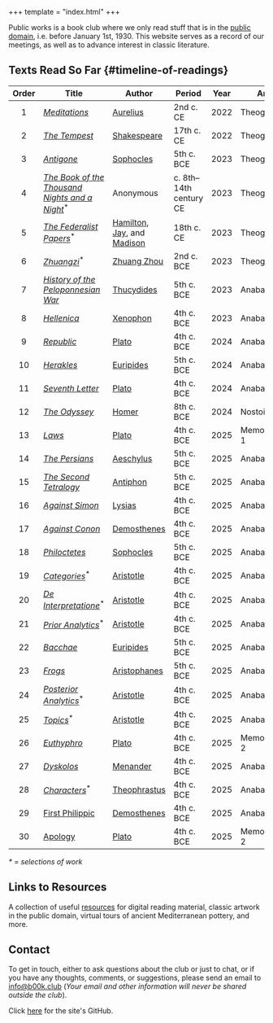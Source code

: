 +++
template = "index.html"
+++

<!-- Note no '#' level title, because that title is style independently -->

Public works is a book club where we only read stuff that is in the [public domain](https://en.wikipedia.org/wiki/Public_domain_in_the_United_States), i.e. before January 1st, 1930. This website serves as a record of our meetings, as well as to advance interest in classic literature.

<!-- Note the `{#timeline-of-readings}` is used to style the table -->

## Texts Read So Far {#timeline-of-readings}

| Order | Title                                                                                                                                   | Author                                                                                                                                                                  | Period                 | Year | Arc           | Note                                                                             |
| :---: | --------------------------------------------------------------------------------------------------------------------------------------- | ----------------------------------------------------------------------------------------------------------------------------------------------------------------------- | ---------------------- | ---- | ------------- | -------------------------------------------------------------------------------- |
|   1   | [_Meditations_](https://en.wikipedia.org/wiki/Meditations)                                                                              | [Aurelius](https://en.wikipedia.org/wiki/Marcus_Aurelius)                                                                                                               | 2nd c. CE              | 2022 | Theogony 1    |
|   2   | [_The Tempest_](https://en.wikipedia.org/wiki/The_Tempest)                                                                              | [Shakespeare](https://en.wikipedia.org/wiki/William_Shakespeare)                                                                                                        | 17th c. CE             | 2022 | Theogony 1    |
|   3   | [_Antigone_](<https://en.wikipedia.org/wiki/Antigone_(Sophocles_play)>)                                                                 | [Sophocles](https://en.wikipedia.org/wiki/Sophocles)                                                                                                                    | 5th c. BCE             | 2023 | Theogony 1    |
|   4   | [_The Book of the Thousand Nights and a Night_](https://en.wikipedia.org/wiki/The_Book_of_the_Thousand_Nights_and_a_Night)<sup>\*</sup> | Anonymous                                                                                                                                                               | c. 8th–14th century CE | 2023 | Theogony 2    | trans. [Burton](https://en.wikipedia.org/wiki/Richard_Francis_Burton) 19th c. CE |
|   5   | [_The Federalist Papers_](https://en.wikipedia.org/wiki/The_Federalist_Papers)<sup>\*</sup>                                             | [Hamilton](https://en.wikipedia.org/wiki/Alexander_Hamilton), [Jay](https://en.wikipedia.org/wiki/John_Jay), and [Madison](https://en.wikipedia.org/wiki/James_Madison) | 18th c. CE             | 2023 | Theogony 2    |
|   6   | [_Zhuangzi_](<https://en.wikipedia.org/wiki/Zhuangzi_(book)>)<sup>\*</sup>                                                              | [Zhuang Zhou](https://en.wikipedia.org/wiki/Zhuang_Zhou)                                                                                                                | 2nd c. BCE             | 2023 | Theogony 2    |
|   7   | [_History of the Peloponnesian War_](https://en.wikipedia.org/wiki/History_of_the_Peloponnesian_War)                                    | [Thucydides](https://en.wikipedia.org/wiki/Thucydides)                                                                                                                  | 5th c. BCE             | 2023 | Anabasis 1    |
|   8   | [_Hellenica_](https://en.wikipedia.org/wiki/Hellenica)                                                                                  | [Xenophon](https://en.wikipedia.org/wiki/Xenophon)                                                                                                                      | 4th c. BCE             | 2023 | Anabasis 1    |
|   9   | [_Republic_](<https://en.wikipedia.org/wiki/Republic_(Plato)>)                                                                          | [Plato](https://en.wikipedia.org/wiki/Plato)                                                                                                                            | 4th c. BCE             | 2024 | Anabasis 2    |
|  10   | [_Herakles_](<https://en.wikipedia.org/wiki/Herakles_(Euripides)>)                                                                      | [Euripides](https://en.wikipedia.org/wiki/Euripides)                                                                                                                    | 5th c. BCE             | 2024 | Anabasis 2    |
|  11   | [_Seventh Letter_](https://en.wikipedia.org/wiki/Seventh_Letter)                                                                        | [Plato](https://en.wikipedia.org/wiki/Plato)                                                                                                                            | 4th c. BCE             | 2024 | Anabasis 2    |
|  12   | [_The Odyssey_](https://en.wikipedia.org/wiki/Odyssey)                                                                                  | [Homer](https://en.wikipedia.org/wiki/Homer)                                                                                                                            | 8th c. BCE             | 2024 | Nostoi 1      |
|  13   | [_Laws_](<https://en.wikipedia.org/wiki/Laws_(dialogue)>)                                                                               | [Plato](https://en.wikipedia.org/wiki/Plato)                                                                                                                            | 4th c. BCE             | 2025 | Memorabilia 1 |
|  14   | [_The Persians_](https://en.wikipedia.org/wiki/The_Persians)                                                                            | [Aeschylus](https://en.wikipedia.org/wiki/Aeschylus)                                                                                                                    | 5th c. BCE             | 2025 | Anabasis 3    |
|  15   | [_The Second Tetralogy_](<https://en.wikipedia.org/wiki/Antiphon_(orator)#List_of_extant_speeches>)                                     | [Antiphon](<https://en.wikipedia.org/wiki/Antiphon_(orator)>)                                                                                                           | 5th c. BCE             | 2025 | Anabasis 3    | Antiphon 3                                                                       |
|  16   | [_Against Simon_](https://en.wikipedia.org/wiki/Against_Simon)                                                                          | [Lysias](https://en.wikipedia.org/wiki/Lysias)                                                                                                                          | 4th c. BCE             | 2025 | Anabasis 3    | Lysias 3                                                                         |
|  17   | [_Against Conon_](https://en.wikipedia.org/wiki/Demosthenes#Works_and_transmission)                                                     | [Demosthenes](https://en.wikipedia.org/wiki/Demosthenes)                                                                                                                | 4th c. BCE             | 2025 | Anabasis 3    | Demosthenes 54                                                                   |
|  18   | [_Philoctetes_](https://en.wikipedia.org/wiki/Philoctetes)                                                                              | [Sophocles](https://en.wikipedia.org/wiki/Sophocles)                                                                                                                    | 5th c. BCE             | 2025 | Anabasis 3    |
|  19   | [_Categories_](<https://en.wikipedia.org/wiki/Categories_(Aristotle)>)<sup>\*</sup>                                                     | [Aristotle](https://en.wikipedia.org/wiki/Aristotle)                                                                                                                    | 4th c. BCE             | 2025 | Anabasis 3    |
|  20   | [_De Interpretatione_](https://en.wikipedia.org/wiki/On_Interpretation)<sup>\*</sup>                                                    | [Aristotle](https://en.wikipedia.org/wiki/Aristotle)                                                                                                                    | 4th c. BCE             | 2025 | Anabasis 3    |
|  21   | [_Prior Analytics_](https://en.wikipedia.org/wiki/Prior_Analytics)<sup>\*</sup>                                                         | [Aristotle](https://en.wikipedia.org/wiki/Aristotle)                                                                                                                    | 4th c. BCE             | 2025 | Anabasis 3    |
|  22   | [_Bacchae_](https://en.wikipedia.org/wiki/The_Bacchae)                                                                                  | [Euripides](https://en.wikipedia.org/wiki/Euripides)                                                                                                                    | 5th c. BCE             | 2025 | Anabasis 3    |
|  23   | [_Frogs_](https://en.wikipedia.org/wiki/The_Frogs)                                                                                      | [Aristophanes](https://en.wikipedia.org/wiki/Aristophanes)                                                                                                              | 5th c. BCE             | 2025 | Anabasis 3    |
|  24   | [_Posterior Analytics_](https://en.wikipedia.org/wiki/Posterior_Analytics)<sup>\*</sup>                                                 | [Aristotle](https://en.wikipedia.org/wiki/Aristotle)                                                                                                                    | 4th c. BCE             | 2025 | Anabasis 3    |
|  25   | [_Topics_](<https://en.wikipedia.org/wiki/Topics_(Aristotle)>)<sup>\*</sup>                                                             | [Aristotle](https://en.wikipedia.org/wiki/Aristotle)                                                                                                                    | 4th c. BCE             | 2025 | Anabasis 3    |
|  26   | [_Euthyphro_](https://en.wikipedia.org/wiki/Euthyphro)                                                                                  | [Plato](https://en.wikipedia.org/wiki/Plato)                                                                                                                            | 4th c. BCE             | 2025 | Memorabilia 2 |
|  27   | [_Dyskolos_](https://en.wikipedia.org/wiki/Dyskolos)                                                                                    | [Menander](https://en.wikipedia.org/wiki/Menander)                                                                                                                      | 4th c. BCE             | 2025 | Anabasis 3    |
|  28   | [_Characters_](https://en.wikipedia.org/wiki/Theophrastus#On_moral_characters)<sup>\*</sup>                                             | [Theophrastus](https://en.wikipedia.org/wiki/Theophrastus)                                                                                                              | 4th c. BCE             | 2025 | Anabasis 3    |
|  29   | [First Philippic](https://en.wikipedia.org/wiki/First_Philippic)                                                                        | [Demosthenes](https://en.wikipedia.org/wiki/Demosthenes)                                                                                                                | 4th c. BCE             | 2025 | Anabasis 3    |
|  30   | [Apology](<https://en.wikipedia.org/wiki/Apology_(Plato)>)                                                                              | [Plato](https://en.wikipedia.org/wiki/Plato)                                                                                                                            | 4th c. BCE             | 2025 | Memorabilia 2 |

_\* = selections of work_

<!-- (Note: in draft)

## Public Sectors

Below is an ongoing list of "sectors" that organize information, thematically, spanning many works and even time periods. ( `*`  indicates current sector)

1. \* [Foundations of Antiquity](/sectors/foundations-of-antiquity) - from Homer to Aristotle, understanding the context of the ancient world, and how it pertains to today

-->

## Links to Resources

A collection of useful [resources](/resources) for digital reading material, classic artwork in the public domain, virtual tours of ancient Mediterranean pottery, and more.

## Contact

To get in touch, either to ask questions about the club or just to chat, or if you have any thoughts, comments, or suggestions, please send an email to [info@b00k.club](mailto:info@b00k.club) (_Your email and other information will never be shared outside the club_).

Click [here](https://github.com/PublicWorksBookClub/b00k.club) for the site's GitHub.

